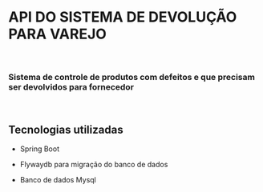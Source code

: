 <h1>API DO SISTEMA DE DEVOLUÇÃO PARA VAREJO</h1>
</br>
<h3>Sistema de controle de produtos com defeitos e que precisam ser devolvidos para fornecedor</h3>
</br>
<h2> Tecnologias utilizadas</h2>

<ul>
	<li>Spring Boot</li>
</ul>

<ul>	
	<li>Flywaydb para migração do banco de dados</li>
</ul>

<ul>	
	<li>Banco de dados Mysql</li>
</ul>	
